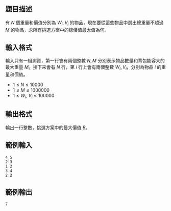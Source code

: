 ## 題目描述 ##

有 $N$ 個重量和價值分別為 $W_i, V_i$ 的物品，現在要從這些物品中選出總重量不超過 $M$ 的物品，求所有挑選方案中的總價值最大值為何。

## 輸入格式 ##

輸入只有一組測資，第一行會有兩個整數 $N, M$ 分別表示物品數量和背包能容大的最大重量 $M$。接下來會有 $N$ 行，第 $i$ 行上會有兩個整數 $W_i, V_i$，分別為物品 $i$ 的重量和價值。

* $1 \le N \le 10000$
* $1 \le M \le 1000000$
* $1 \le W_i, \; V_i \le 100000$

## 輸出格式 ##

輸出一行整數，挑選方案中的最大價值 $B$。

## 範例輸入 ##

```
4 5
2 3
1 2 
3 4
2 2
```

## 範例輸出 ##

```
7
```